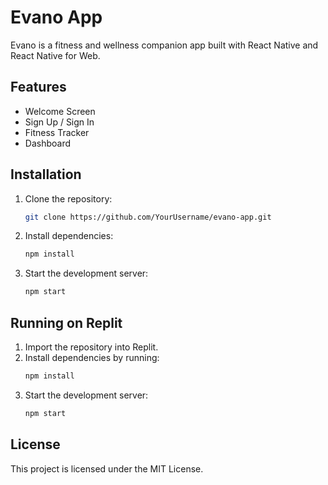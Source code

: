 # Evano App

Evano is a fitness and wellness companion app built with React Native and React Native for Web.

## Features
- Welcome Screen
- Sign Up / Sign In
- Fitness Tracker
- Dashboard

## Installation
1. Clone the repository:
   ```bash
   git clone https://github.com/YourUsername/evano-app.git
   ```
2. Install dependencies:
   ```bash
   npm install
   ```
3. Start the development server:
   ```bash
   npm start
   ```

## Running on Replit
1. Import the repository into Replit.
2. Install dependencies by running:
   ```bash
   npm install
   ```
3. Start the development server:
   ```bash
   npm start
   ```

## License
This project is licensed under the MIT License.